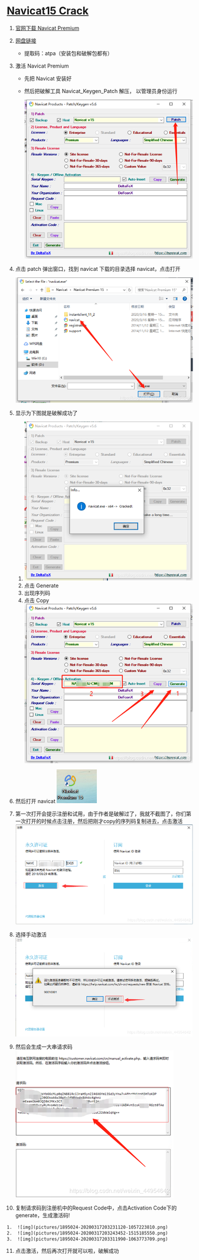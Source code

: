 # [Navicat15 Crack](https://www.cnblogs.com/hfxtest/p/12513210.html)

1.  [官网下载 Navicat Premium](https://www.navicat.com.cn/)

2.  [网盘链接](https://pan.baidu.com/s/1ncSaxId2miL2s5hV8u_hSw)

    -   提取码：atpa（安装包和破解包都有）

3.  激活 Navicat Premium

    -   先把 Navicat 安装好

    -   然后把破解工具 Navicat_Keygen_Patch 解压， 以管理员身份运行

        ![img](pictures/1895024-20200317203052849-218243427.png)

4.  点击 patch 弹出窗口，找到 navicat 下载的目录选择 navicat，点击打开

    ![img](pictures/1895024-20200317203117221-1131808958.png)

5.  显示为下图就是破解成功了

    1.  ![img](pictures/1895024-20200317203126854-1924721852.png)
    2.  点击 Generate
    3.  出现序列码
    4.  点击 Copy![img](pictures/1895024-20200317203136560-1606607277.png)

6.  然后打开 navicat
    ![img](pictures/1895024-20200317203146217-7720006.png)

7.  第一次打开会提示注册和试用，由于作者是破解过了，我就不截图了，你们第一次打开的时候点击注册，然后把刚才copy的序列码复制进去，点击激活
    ![img](pictures/1895024-20200317203157354-2043106551.png)

8.  选择手动激活
    ![img](pictures/1895024-20200317203205533-372014820.png)

9.  然后会生成一大串请求码
    ![img](pictures/1895024-20200317203216357-53283205.png)

10.  复制请求码到注册机中的Request Code中，点击Activation Code下的generate，生成激活码!

    1.  ![img](pictures/1895024-20200317203231120-1057223810.png)
    2.  ![img](pictures/1895024-20200317203243452-1515185550.png)
    3.  ![img](pictures/1895024-20200317203311990-1063773709.png)

11.  点击激活，然后再次打开就可以啦，破解成功
